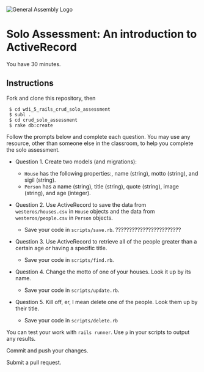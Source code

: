 ![General Assembly Logo](http://i.imgur.com/ke8USTq.png)

# Solo Assessment:  An introduction to ActiveRecord

You have 30 minutes.

## Instructions

Fork and clone this repository, then

```bashs
 $ cd wdi_5_rails_crud_solo_assessment
 $ subl .
 $ cd crud_solo_assessment
 $ rake db:create
```

Follow the prompts below and complete each question.  You may use any resource, other than someone else in the classroom, to help you complete the solo assessment.

- Question 1. Create two models (and migrations):
  +   `House` has the following properties:, name (string), motto (string), and sigil (string).
  +   `Person` has a name (string), title (string), quote (string), image (string), and age (integer).

- Question 2. Use ActiveRecord to save the data from `westeros/houses.csv` in `House` objects and the data from `westeros/people.csv` in `Person` objects.
  + Save your code in `scripts/save.rb`. ????????????????????????

- Question 3. Use ActiveRecord to retrieve all of the people greater than a certain age *or* having a specific title.
  + Save your code in `scripts/find.rb`.

- Question 4. Change the motto of one of your houses. Look it up by its name.
  + Save your code in `scripts/update.rb`.

- Question 5. Kill off, er, I mean delete one of the people. Look them up by their title.
  + Save your code in `scripts/delete.rb`


You can test your work with `rails runner`.  Use `p` in your scripts to output any results.

Commit and push your changes.

Submit a pull request.
